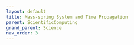 ```yaml
---
layout: default
title: Mass-spring System and Time Propagation
parent: ScientificComputing
grand_parent: Science
nav_order: 3
---
```


